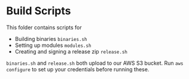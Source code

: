 # Build Scripts

This folder contains scripts for

* Building binaries `binaries.sh`
* Setting up modules `modules.sh`
* Creating and signing a release zip `release.sh`

`binaries.sh` and `release.sh` both upload to our AWS S3 bucket. Run `aws configure` to set up your credentials before running these.
